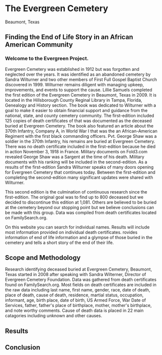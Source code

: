 # The Evergreen Cemetery 
Beaumont, Texas
## Finding the End of Life Story in an African American Community
### Welcome to the Evergreen Project. 
Evergreen Cemetery was established in 1912 but was forgotten and neglected over the years. It was identified as an abandoned cemetery by Sandra Wilturner and two other members of First Full Gospel Baptist Church discovered in 1999. Wilturner remains diligent with managing upkeep, improvements, and events to support the cause.
Lillie Samuels completed the first edition of the Evergreen Cemetery in Beaumont, Texas in 2009. It is located in the Hillsborough County Reginal Library in Tampa, Florida, Genealogy and History section. The book was dedicated to Wilturner with a goal to make it easier to obtain financial support and guidance from the national, state, and county cemetery community. The first-edition included 125 copies of death certificates of that was documented as the deceased buried at Evergreen Cemetery. The book also featured an article about the 370th Infantry, Company A, in World War I that was the an African-American Regiment with the first black commanding officers. Pvt. George Shaw was a soldier in the 370th Infantry, his remains are buried at Evergreen Cemetery. There was no death certificate included in the first-edition because he died in action November 3, 1918 in France. Military documents on Fold3.com revealed George Shaw was a Sargent at the time of his death. Military documents with his ranking will be included in the second-edition.  As a results of the first-edition Sandra Wilturner speaks of many doors opening for Evergreen Cemetery that continues today. Between the first-edition and completing the second-edition many significant updates were shared with Wilturner.

This second edition is the culmination of continuous research since the first-edition. The original goal was to find up to 800 deceased but we decided to discontinue this edition at 1,081. Others are believed to be buried at the cemetery beyond our stopping point but we believe conclusions can be made with this group. Data was compiled from death certificates located on FamilySearch.org. 

On this website you can search for individual names. Results will include most information provided on individual death certificates. rovides information of end of life information and a glympse of those buried in the cemetery and tells a short story of the end of their life.

## Scope and Methodology
Research identifying deceased buried at Evergreen Cemetery, Beaumont, Texas started in 2008 after speaking with Sandra Wilterner, Director of Evergreen Cemetery Foundation. Data was gathered from death certificates found on FamilySearch.org. 
Most fields on death certificates are included in the raw data including last name, first name, gender, race, date of death, place of death, cause of death, residence, martial status, occupation, informant, age, birth place, date of birth, US Armed Force, War Date of Services, father, father's place of birthplace, mother, mother's birthplace, and note worthy comments.
Cause of death data is placed in 22 main catagories including unknown and other causes.

## Results

## Conclusion
